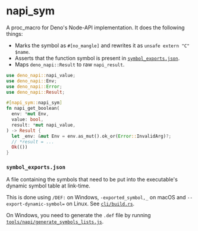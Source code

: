# napi_sym

A proc_macro for Deno's Node-API implementation. It does the following things:

- Marks the symbol as `#[no_mangle]` and rewrites it as
  `unsafe extern "C" $name`.
- Asserts that the function symbol is present in
  [`symbol_exports.json`](./symbol_exports.json).
- Maps `deno_napi::Result` to raw `napi_result`.

```rust
use deno_napi::napi_value;
use deno_napi::Env;
use deno_napi::Error;
use deno_napi::Result;

#[napi_sym::napi_sym]
fn napi_get_boolean(
  env: *mut Env,
  value: bool,
  result: *mut napi_value,
) -> Result {
  let _env: &mut Env = env.as_mut().ok_or(Error::InvalidArg)?;
  // *result = ...
  Ok(())
}
```

### `symbol_exports.json`

A file containing the symbols that need to be put into the executable's dynamic
symbol table at link-time.

This is done using `/DEF:` on Windows, `-exported_symbol,_` on macOS and
`--export-dynamic-symbol=` on Linux. See [`cli/build.rs`](../build.rs).

On Windows, you need to generate the `.def` file by running
[`tools/napi/generate_symbols_lists.js`](../../tools/napi/generate_symbols_lists.js).
